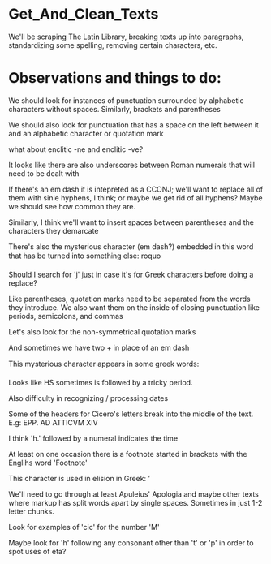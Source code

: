 # Get_And_Clean_Texts
We'll be scraping The Latin Library, breaking texts up into paragraphs, standardizing some spelling, removing certain characters, etc.

# Observations and things to do:
We should look for instances of punctuation surrounded by alphabetic
characters without spaces. Similarly, brackets and parentheses

We should also look for punctuation that has a space on the left between
it and an alphabetic character or quotation mark

what about enclitic -ne and enclitic -ve?

It looks like there are also underscores between Roman numerals that will
need to be dealt with

If there's an em dash it is intepreted as a CCONJ; we'll want to replace
all of them with sinle hyphens, I think; or maybe we get rid of all
hyphens? Maybe we should see how common they are.

Similarly, I think we'll want to insert spaces between parentheses and the
characters they demarcate

There's also the mysterious character (em dash?) embedded in this word
that has be turned into something else: roquo

Should I search for 'j' just in case it's for Greek characters before
doing a replace?

Like parentheses, quotation marks need to be separated from the words
they introduce. We also want them on the inside of closing punctuation
like periods, semicolons, and commas

Let's also look for the non-symmetrical quotation marks

And sometimes we have two + in place of an em dash

This mysterious character appears in some greek words: 

Looks like HS sometimes is followed by a tricky period.

Also difficulty in recognizing / processing dates

Some of the headers for Cicero's letters break into the middle
of the text. E.g: EPP. AD ATTICVM XIV

I think 'h.' followed by a numeral indicates the time

At least on one occasion there is a footnote started in brackets with
the Englihs word 'Footnote'

This character is used in elision in Greek: ’

We'll need to go through at least Apuleius' Apologia and maybe other
texts where markup has split words apart by single spaces. Sometimes
in just 1-2 letter chunks.

Look for examples of 'cic' for the number 'M'

Maybe look for 'h' following any consonant other than 't' or 'p'
in order to spot uses of eta?

